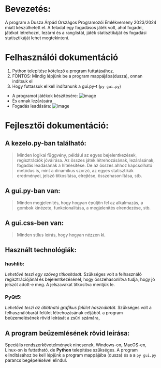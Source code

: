 # Bevezetés:
A program a Dusza Árpád Országos Programozói Emlékverseny 2023/2024 miatt készülhetett el. A feladat egy fogadásos játék volt, ahol fogadni, játékot létrehozni, lezárni és a ranglistát, játék statisztikáját és fogadási statisztikáját lehet megtekinteni.
# Felhasználói dokumentáció
 1. Python telepítése kötelező a program futtatásához.
 2. FONTOS: Mindig lépjünk be a program mappájába(dusza), onnan indítsuk el
 3.  Hogy futtassuk el kell indítanunk a gui.py-t (`py gui.py`)
  -  A programot játékok készítésére:
 ![image](https://github.com/atemzy/dusza2024_1/assets/43964339/f04dfd08-e77d-453c-9195-a2016d67ba9b)
  - És annak lezárására
  - Fogadás leadására:
 ![image](https://github.com/atemzy/dusza2024_1/assets/43964339/5fbd4421-c8c4-40e7-8e26-25e1ec2ee146)
# Fejlesztői dokumentáció:
## A kezelo.py-ban található:
> Minden logikai függvény, például az egyes bejelentkezések, regisztrációk jóváírása. Az összes játék létrehozásának, lezárásának, fogadás leadásának a hitelesítése. De az összes ahhoz kapcsolható metódus is, mint a dinamikus szorzó, az egyes statisztikák eredményei, jelszó titkosítása, elrejtése, összehasonlítása, stb.
## A gui.py-ban van:
> Minden megjelenítés, hogy hogyan épüljön fel az alkalmazás, a gombok kinézete, funkcionalitása, a megjelenítés elrendezése, stb.
## A gui.css-ben van:
> Minden stílus leírás, hogy hogyan nézzen ki.
## Használt technológiák:
### **hashlib:**
*Lehetővé teszi egy szöveg titkosítását.*
Szükséges volt a felhasználó regisztrációjánál és bejelentkezésénél, hogy összehasonlítva tudja, hogy jó jelszót adott-e meg.
A jelszavakat titkosítva mentjük le.
### **PyQt5:**
*Lehetővé teszi az átlátható grafikus felület használatát.*
Szükséges volt a felhasználóbarát felület létrehozásának céljából.
a program beüzemelésének rövid leírását a zsűri számára,
## A program beüzemlésének rövid leírása:
Speciális rendszerkövetelmények nincsenek, Windows-on, MacOS-en, Linux-on is futtatható, de **Python** telepítése szükséges. A program elindításához be kell lépjünk a program mappájába (dusza) és a a `py gui.py` parancs begépelésével elindul.